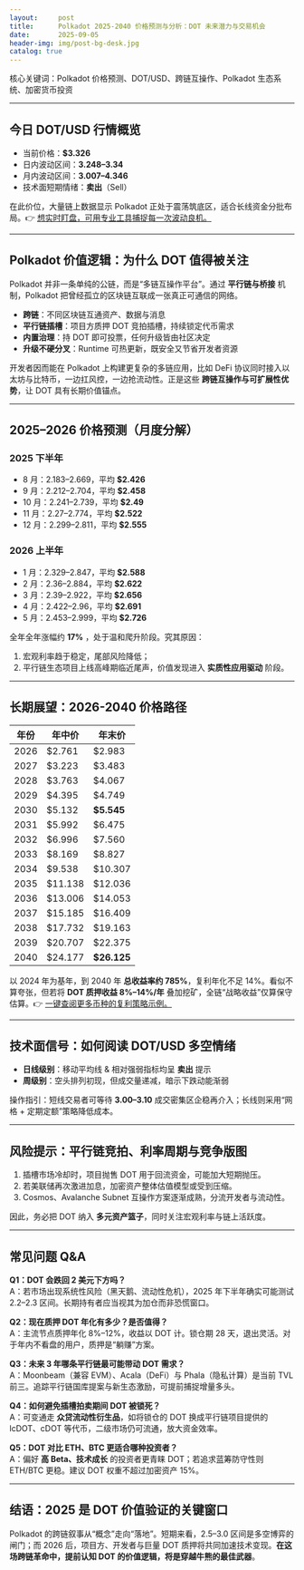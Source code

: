 ```yaml
---
layout:     post
title:      Polkadot 2025-2040 价格预测与分析：DOT 未来潜力与交易机会
date:       2025-09-05
header-img: img/post-bg-desk.jpg
catalog: true
---
```


核心关键词：Polkadot 价格预测、DOT/USD、跨链互操作、Polkadot 生态系统、加密货币投资

---

## 今日 DOT/USD 行情概览  
- 当前价格：**$3.326**  
- 日内波动区间：**$3.248–$3.34**  
- 月内波动区间：**$3.007–$4.346**  
- 技术面短期情绪：**卖出**（Sell）  

在此价位，大量链上数据显示 Polkadot 正处于震荡筑底区，适合长线资金分批布局。👉 [想实时盯盘，可用专业工具捕捉每一次波动良机。](https://okxdog.com/)

---

## Polkadot 价值逻辑：为什么 DOT 值得被关注  
Polkadot 并非一条单纯的公链，而是“多链互操作平台”。通过 **平行链与桥接** 机制，Polkadot 把曾经孤立的区块链互联成一张真正可通信的网络。  

- **跨链**：不同区块链互通资产、数据与消息  
- **平行链插槽**：项目方质押 DOT 竞拍插槽，持续锁定代币需求  
- **内置治理**：持 DOT 即可投票，任何升级皆由社区决定  
- **升级不硬分叉**：Runtime 可热更新，既安全又节省开发者资源  

开发者因而能在 Polkadot 上构建更复杂的多链应用，比如 DeFi 协议同时接入以太坊与比特币，一边扛风控，一边抢流动性。正是这些 **跨链互操作与可扩展性优势**，让 DOT 具有长期价值锚点。

---

## 2025–2026 价格预测（月度分解）

### 2025 下半年
- 8 月：$2.183–$2.669，平均 **$2.426**  
- 9 月：$2.212–$2.704，平均 **$2.458**  
- 10 月：$2.241–$2.739，平均 **$2.49**  
- 11 月：$2.27–$2.774，平均 **$2.522**  
- 12 月：$2.299–$2.811，平均 **$2.555**  

### 2026 上半年
- 1 月：$2.329–$2.847，平均 **$2.588**  
- 2 月：$2.36–$2.884，平均 **$2.622**  
- 3 月：$2.39–$2.922，平均 **$2.656**  
- 4 月：$2.422–$2.96，平均 **$2.691**  
- 5 月：$2.453–$2.999，平均 **$2.726**  

全年全年涨幅约 **17%** ，处于温和爬升阶段。究其原因：  
1. 宏观利率趋于稳定，尾部风险降低；  
2. 平行链生态项目上线高峰期临近尾声，价值发现进入 **实质性应用驱动** 阶段。  

---

## 长期展望：2026-2040 价格路径

| 年份 | 年中价 | 年末价 |
|---|---|---|
| 2026 | $2.761 | $2.983 |
| 2027 | $3.223 | $3.483 |
| 2028 | $3.763 | $4.067 |
| 2029 | $4.395 | $4.749 |
| 2030 | $5.132 | **$5.545** |
| 2031 | $5.992 | $6.475 |
| 2032 | $6.996 | $7.560 |
| 2033 | $8.169 | $8.827 |
| 2034 | $9.538 | $10.307 |
| 2035 | $11.138 | $12.036 |
| 2036 | $13.006 | $14.053 |
| 2037 | $15.185 | $16.409 |
| 2038 | $17.732 | $19.163 |
| 2039 | $20.707 | $22.375 |
| 2040 | $24.177 | **$26.125** |

以 2024 年为基年，到 2040 年 **总收益率约 785%**，复利年化不足 14%。看似不算夸张，但若将 **DOT 质押收益 8%–14%/年** 叠加挖矿，全链“战略收益”仅算保守估算。👉 [一键查阅更多币种的复利策略示例。](https://okxdog.com/)

---

## 技术面信号：如何阅读 DOT/USD 多空情绪  
- **日线级别**：移动平均线 & 相对强弱指标均呈 **卖出** 提示  
- **周级别**：空头排列初现，但成交量递减，暗示下跌动能渐弱  

操作指引：短线交易者可等待 **$3.00–$3.10** 成交密集区企稳再介入；长线则采用“网格 + 定期定额”策略降低成本。

---

## 风险提示：平行链竞拍、利率周期与竞争版图  
1. 插槽市场冷却时，项目抛售 DOT 用于回流资金，可能加大短期抛压。  
2. 若美联储再次激进加息，加密资产整体估值模型或受到压缩。  
3. Cosmos、Avalanche Subnet 互操作方案逐渐成熟，分流开发者与流动性。  

因此，务必把 DOT 纳入 **多元资产篮子**，同时关注宏观利率与链上活跃度。

---

## 常见问题 Q&A

**Q1：DOT 会跌回 2 美元下方吗？**  
A：若市场出现系统性风险（黑天鹅、流动性危机），2025 年下半年确实可能测试 $2.2–$2.3 区间。长期持有者应当视其为加仓而非恐慌窗口。

**Q2：现在质押 DOT 年化有多少？是否值得？**  
A：主流节点质押年化 8%–12%，收益以 DOT 计。锁仓期 28 天，退出灵活。对于年内不看盘的用户，质押是“躺赚”方案。

**Q3：未来 3 年哪条平行链最可能带动 DOT 需求？**  
A：Moonbeam（兼容 EVM）、Acala（DeFi）与 Phala（隐私计算）是当前 TVL 前三。追踪平行链国库提案与新生态激励，可提前捕捉增量多头。

**Q4：如何避免插槽拍卖期间 DOT 被锁死？**  
A：可变通走 **众贷流动性衍生品**，如将锁仓的 DOT 换成平行链项目提供的 lcDOT、cDOT 等代币，二级市场仍可流通，放大资金效率。

**Q5：DOT 对比 ETH、BTC 更适合哪种投资者？**  
A：偏好 **高 Beta、技术成长** 的投资者更青睐 DOT；若追求蓝筹防守性则 ETH/BTC 更稳。建议 DOT 权重不超过加密资产 15%。

---

## 结语：2025 是 DOT 价值验证的关键窗口  
Polkadot 的跨链叙事从“概念”走向“落地”。短期来看，$2.5–$3.0 区间是多空博弈的闸门；而 2026 后，项目方、开发者与巨量 DOT 质押将共同加速技术变现。**在这场跨链革命中，提前认知 DOT 的价值逻辑，将是穿越牛熊的最佳武器**。